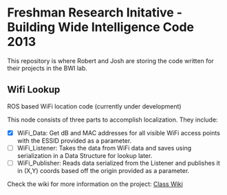 Freshman Research Initative - Building Wide Intelligence Code 2013
==================

This repository is where Robert and Josh are storing the code written for their projects in the BWI lab.

Wifi Lookup
-----------

ROS based WiFi location code (currently under development)

This node consists of three parts to accomplish localization. They include:
- [x] WiFi_Data: Get dB and MAC addresses for all visible WiFi access points with the ESSID provided as a parameter.
- [ ] WiFi_Listener: Takes the data from WiFi data and saves using serialization in a Data Structure for lookup later.
- [ ] WiFi_Publisher: Reads data serialized from the Listener and publishes it in (X,Y) coords based off the origin provided as a parameter.

Check the wiki for more information on the project:
[Class Wiki](http://farnsworth.csres.utexas.edu/bwi/index.php/CS378/WiFi_Localization)
